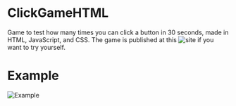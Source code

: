 # ClickGameHTML
Game to test how many times you can click a button in 30 seconds, made in HTML, JavaScript, and CSS.
The game is published at this ![site](https://1688401.playcode.io) if you want to try yourself.

# Example
![Example](https://raw.githubusercontent.com/armaancha/ClickGameHTML/main/images/ClickGameHTML.gif)


